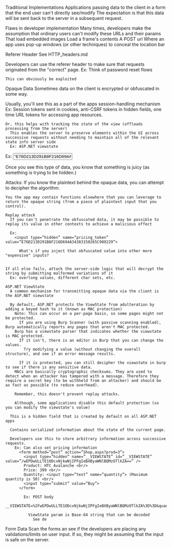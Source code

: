 Traditional Implementations
  Applications passing data to the client in a form that the end user can't directly see/modify
    The expectation is that this data will be sent back to the server in a subsequent request.


Flaws in developer implementation
  Many times, developers make the assumption that ordinary users can't modify these URLs and their params
    That load embedded images
    Load a frame's contents
    A POST url
    Where an app uses pop-up windows (or other techniques) to conceal the location bar


Referer Header
  See HTTP_headers.md

  Developers can use the referer header to make sure that requests originated from the "correct" page.
    Ex: Think of password reset flows

    This can obviously be exploited

Opaque Data
  Sometimes data on the client is encrypted or obfuscated in some way.

  Usually, you'll see this as a part of the apps session-handling mechanism
    Ex: Session tokens sent in cookies, anti-CSRF tokens in hidden fields, one time URL tokens for accessing app resources.

    Or, this helps with tracking the state of the view (offloads processing from the server)
      This enables the server to preserve elements within the UI across successive requests without needing to maintain all of the relevant state info server side 
      Ex: ASP.NET viewstate

  Ex: <input type=”hidden” name=”pricing_token” value=”E76D213D291B8F216D694A34383150265C989229”>

  Once you see this type of data, you know that something is juicy (as something is trying to be hidden.)


  Attacks:
    If you know the plaintext behind the opaque data, you can attempt to decipher the algorithm.

    You the app may contain functions elsewhere that you can leverage to return the opaque string (from a piece of plaintext input that you control).

    Replay attack
      If you can't penetrate the obfuscated data, it may be possible to replay its value in other contexts to achieve a malicious effect

      Ex:
        <input type=”hidden” name=”pricing_token” value=”E76D213D291B8F216D694A34383150265C989229”>

          What's if you inject that obfuscated value into other more "expensive" inputs?


    If all else fails, attack the server-side logic that will decrypt the string by submitting malformed variations of it
      Ex: overlong values, different char sets, etc.

    ASP.NET ViewState
      A common mechanism for transmitting opaque data via the client is the ASP.NET viewstate

      By default, ASP.NET protects the ViewState from adulteration by adding a keyed hash to it (known as MAC protection)
        Note: This can occur on a per-page basis, so some pages might not be protected.
          If you are using Burp Scanner (with passive scanning enabled), Burp automatically reports any pages that aren't MAC protected.
        Burp has a viewstate parser that indicates whether the viewstate is MAC protected.
          If it isn't, there is an editor in Burp that you can change the values.
            Try modifying a value (without changing the overall structure), and see if an error message results.

          If it is protected, you can still decipher the viewstate in burp to see if there is any sensitive data.
        MACs are basically cryptographic checksums. They are used to detect when an attacker has tampered with a message. Therefore they require a secret key (to be withheld from an attacker) and should be as fast as possible (to reduce overhead).

        Remember, this doesn't prevent replay attacks.

        Although, some applications disable this default protection (so you can modify the viewstate's value)

      This is a hidden field that is created by default on all ASP.NET apps

      Contains serialized information about the state of the current page. 

      Developers use this to store arbitrary information across successive requests.
        Ex: Can also set pricing information
          <form method=”post” action=”Shop.aspx?prod=3”>
            <input type=”hidden” name=”__VIEWSTATE” id=”__VIEWSTATE” value=”/wEPDwULLTE1ODcxNjkwNjIPFgIeBXByaWNlBQMzOTlkZA==” />
            Product: HTC Avalanche <br/>
            Price: 399 <br/>
            Quantity: <input type=”text” name=”quantity”> (Maximum quantity is 50) <br/>
            <input type=”submit” value=”Buy”>
          </form>

            Ex: POST body
              __VIEWSTATE=%2FwEPDwULLTE1ODcxNjkwNjIPFgIeBXByaWNlBQMzOTlkZA%3D%3D&quantity=1

              ViewState param is Base-64 string that can be decoded
                See de


Form Data
  Scan the forms an see if the developers are placing any validations/limits on user input.  If so, they might be assuming that the input is safe on the server.

